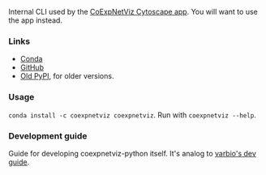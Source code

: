 Internal CLI used by the
[CoExpNetViz Cytoscape app](https://github.com/CoExpNetViz/CoExpNetViz).
You will want to use the app instead.

### Links
- [Conda](https://anaconda.org/CoExpNetViz/coexpnetviz)
- [GitHub](https://github.com/CoExpNetViz/coexpnetviz-python)
- [Old PyPI](https://pypi.python.org/pypi/coexpnetviz/), for older versions.

### Usage
`conda install -c coexpnetviz coexpnetviz`. Run with `coexpnetviz --help`.

### Development guide
Guide for developing coexpnetviz-python itself. It's analog to
[varbio's dev guide](https://github.com/timdiels/varbio#development-guide).
